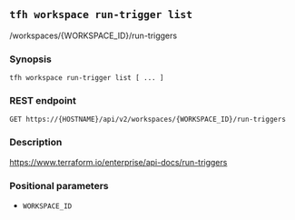 ## `tfh workspace run-trigger list`

/workspaces/{WORKSPACE_ID}/run-triggers

### Synopsis

    tfh workspace run-trigger list [ ... ]

### REST endpoint

    GET https://{HOSTNAME}/api/v2/workspaces/{WORKSPACE_ID}/run-triggers

### Description

https://www.terraform.io/enterprise/api-docs/run-triggers

### Positional parameters

* `WORKSPACE_ID`

